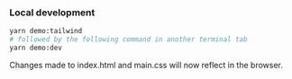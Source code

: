 ### Local development

```sh
yarn demo:tailwind
# followed by the following command in another terminal tab
yarn demo:dev
```

Changes made to index.html and main.css will now reflect in the browser.
